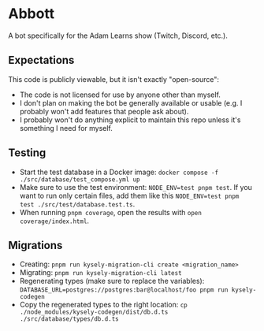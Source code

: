 # Abbott
A bot specifically for the Adam Learns show (Twitch, Discord, etc.).

## Expectations

This code is publicly viewable, but it isn't exactly "open-source":

- The code is not licensed for use by anyone other than myself.
- I don't plan on making the bot be generally available or usable (e.g. I probably won't add features that people ask about).
- I probably won't do anything explicit to maintain this repo unless it's something I need for myself.

## Testing

- Start the test database in a Docker image: `docker compose -f ./src/database/test_compose.yml up`
- Make sure to use the test environment: `NODE_ENV=test pnpm test`. If you want to run only certain files, add them like this `NODE_ENV=test pnpm test ./src/test/database.test.ts`.
- When running `pnpm coverage`, open the results with `open coverage/index.html`.

## Migrations

- Creating: `pnpm run kysely-migration-cli create <migration_name>`
- Migrating: `pnpm run kysely-migration-cli latest`
- Regenerating types (make sure to replace the variables): `DATABASE_URL=postgres://postgres:bar@localhost/foo pnpm run kysely-codegen`
- Copy the regenerated types to the right location: `cp ./node_modules/kysely-codegen/dist/db.d.ts ./src/database/types/db.d.ts`
